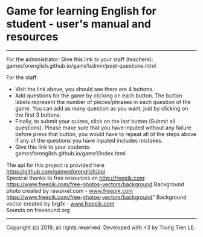 # Game for learning English for student - user's manual and resources 

************************************  

For the administrator: Give this link to your staff (teachers): gamesforenglish.github.io/game1admin/post-questions.html  

For the staff:  
- Visit the link above, you should see there are 4 buttons.  
- Add questions for the game by clicking on each button. The button labels represent the number of pieces/phrases in each question of the game. You can add as many question as you want, just by clicking on the first 3 buttons.   
- Finally, to submit your quizes, click on the last button (Submit all questions). Please make sure that you have inputed without any failure before press that button, you would have to repeat all of the steps above if any of the questions you have inputed includes mistakes.  
- Give this link to your students: gamesforenglish.github.io/game1/index.html  

The api for this project is provided here https://github.com/gamesforenglish/api  
Specical thanks to free resources on http://freepik.com:  
https://www.freepik.com/free-photos-vectors/background Background photo created by rawpixel.com - www.freepik.com  
https://www.freepik.com/free-photos-vectors/background" Background vector created by brgfx - www.freepik.com  
Sounds on freesound.org  

***************************************************************************  

Copyright (c) 2019, all rights reserved. Developed with <3 by Trung Tien LE.
